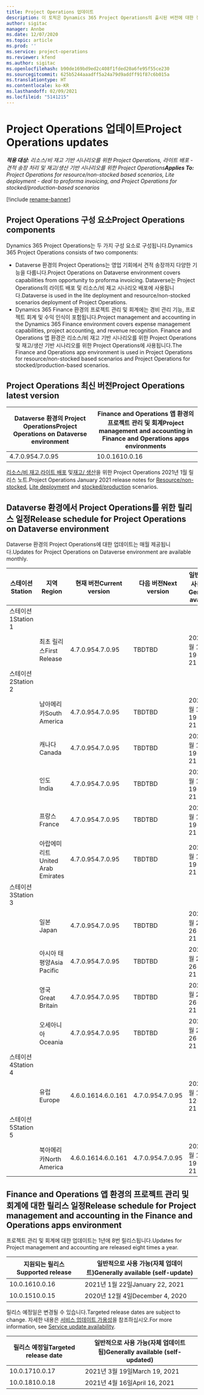```yaml
---
title: Project Operations 업데이트
description: 이 토픽은 Dynamics 365 Project Operations의 출시된 버전에 대한 정보를 제공합니다.
author: sigitac
manager: Annbe
ms.date: 12/07/2020
ms.topic: article
ms.prod: ''
ms.service: project-operations
ms.reviewer: kfend
ms.author: sigitac
ms.openlocfilehash: b90de169bd9ed2c408f1fded20a6fe95f55ce230
ms.sourcegitcommit: 625b5244aaadff5a24a79d9addff91f87c6b015a
ms.translationtype: HT
ms.contentlocale: ko-KR
ms.lasthandoff: 02/09/2021
ms.locfileid: "5141215"
---
```

# <a name="project-operations-updates"></a><span data-ttu-id="88348-103">Project Operations 업데이트</span><span class="sxs-lookup"><span data-stu-id="88348-103">Project Operations updates</span></span>

<span data-ttu-id="88348-104">_**적용 대상:** 리소스/비 재고 기반 시나리오를 위한 Project Operations, 라이트 배포 - 견적 송장 처리 및 재고/생산 기반 시나리오를 위한 Project Operations_</span><span class="sxs-lookup"><span data-stu-id="88348-104">_**Applies To:** Project Operations for resource/non-stocked based scenarios, Lite deployment - deal to proforma invoicing, and Project Operations for stocked/production-based scenarios_</span></span>

[!include [rename-banner](~/includes/cc-data-platform-banner.md)]

## <a name="project-operations-components"></a><span data-ttu-id="88348-105">Project Operations 구성 요소</span><span class="sxs-lookup"><span data-stu-id="88348-105">Project Operations components</span></span>

<span data-ttu-id="88348-106">Dynamics 365 Project Operations는 두 가지 구성 요소로 구성됩니다.</span><span class="sxs-lookup"><span data-stu-id="88348-106">Dynamics 365 Project Operations consists of two components:</span></span>

- <span data-ttu-id="88348-107">Dataverse 환경의 Project Operations는 영업 기회에서 견적 송장까지 다양한 기능을 다룹니다.</span><span class="sxs-lookup"><span data-stu-id="88348-107">Project Operations on Dataverse environment covers capabilities from opportunity to proforma invoicing.</span></span> <span data-ttu-id="88348-108">Dataverse는 Project Operations의 라이트 배포 및 리소스/비 재고 시나리오 배포에 사용됩니다.</span><span class="sxs-lookup"><span data-stu-id="88348-108">Dataverse is used in the lite deployment and resource/non-stocked scenarios deployment of Project Operations.</span></span>
- <span data-ttu-id="88348-109">Dynamics 365 Finance 환경의 프로젝트 관리 및 회계에는 경비 관리 기능, 프로젝트 회계 및 수익 인식이 포함됩니다.</span><span class="sxs-lookup"><span data-stu-id="88348-109">Project management and accounting in the Dynamics 365 Finance environment covers expense management capabilities, project accounting, and revenue recognition.</span></span> <span data-ttu-id="88348-110">Finance and Operations 앱 환경은 리소스/비 재고 기반 시나리오를 위한 Project Operations 및 재고/생산 기반 시나리오를 위한 Project Operations에 사용됩니다.</span><span class="sxs-lookup"><span data-stu-id="88348-110">The Finance and Operations app environment is used in Project Operations for resource/non-stocked based scenarios and Project Operations for stocked/production-based scenarios.</span></span>

## <a name="project-operations-latest-version"></a><span data-ttu-id="88348-111">Project Operations 최신 버전</span><span class="sxs-lookup"><span data-stu-id="88348-111">Project Operations latest version</span></span>

| <span data-ttu-id="88348-112">Dataverse 환경의 Project Operations</span><span class="sxs-lookup"><span data-stu-id="88348-112">Project Operations on Dataverse environment</span></span> | <span data-ttu-id="88348-113">Finance and Operations 앱 환경의 프로젝트 관리 및 회계</span><span class="sxs-lookup"><span data-stu-id="88348-113">Project management and accounting in Finance and Operations apps environments</span></span> |
| --- | --- |
| <span data-ttu-id="88348-114">4.7.0.95</span><span class="sxs-lookup"><span data-stu-id="88348-114">4.7.0.95</span></span> | <span data-ttu-id="88348-115">10.0.16</span><span class="sxs-lookup"><span data-stu-id="88348-115">10.0.16</span></span> |

<span data-ttu-id="88348-116">[리소스/비 재고](whats-new-feb-2021-resource-based.md),[라이트 배포](../pro/whats-new/whats-new-feb-2021-lite.md) 및[재고/ 생산](../prod-pma/whats-new/whats-new-jan-2021-stocked.md)을 위한 Project Operations 2021년 1월 릴리스 노트.</span><span class="sxs-lookup"><span data-stu-id="88348-116">Project Operations January 2021 release notes for [Resource/non-stocked](whats-new-feb-2021-resource-based.md), [Lite deployment](../pro/whats-new/whats-new-feb-2021-lite.md) and [stocked/production](../prod-pma/whats-new/whats-new-jan-2021-stocked.md) scenarios.</span></span>

## <a name="release-schedule-for-project-operations-on-dataverse-environment"></a><span data-ttu-id="88348-117">Dataverse 환경에서 Project Operations를 위한 릴리스 일정</span><span class="sxs-lookup"><span data-stu-id="88348-117">Release schedule for Project Operations on Dataverse environment</span></span>

<span data-ttu-id="88348-118">Dataverse 환경의 Project Operations에 대한 업데이트는 매월 제공됩니다.</span><span class="sxs-lookup"><span data-stu-id="88348-118">Updates for Project Operations on Dataverse environment are available monthly.</span></span> 

| <span data-ttu-id="88348-119">스테이션</span><span class="sxs-lookup"><span data-stu-id="88348-119">Station</span></span>   | <span data-ttu-id="88348-120">지역</span><span class="sxs-lookup"><span data-stu-id="88348-120">Region</span></span>        | <span data-ttu-id="88348-121">현재 버전</span><span class="sxs-lookup"><span data-stu-id="88348-121">Current version</span></span> | <span data-ttu-id="88348-122">다음 버전</span><span class="sxs-lookup"><span data-stu-id="88348-122">Next version</span></span> | <span data-ttu-id="88348-123">일반적으로 사용 가능</span><span class="sxs-lookup"><span data-stu-id="88348-123">Generally available</span></span> |
|-----------|---------------|-----------------|--------------|---------------------|
| <span data-ttu-id="88348-124">스테이션 1</span><span class="sxs-lookup"><span data-stu-id="88348-124">Station 1</span></span> |   &nbsp;      |    &nbsp;       | &nbsp;       |      &nbsp;         |
|   &nbsp;  | <span data-ttu-id="88348-125">최초 릴리스</span><span class="sxs-lookup"><span data-stu-id="88348-125">First Release</span></span> |  <span data-ttu-id="88348-126">4.7.0.95</span><span class="sxs-lookup"><span data-stu-id="88348-126">4.7.0.95</span></span>       | <span data-ttu-id="88348-127">TBD</span><span class="sxs-lookup"><span data-stu-id="88348-127">TBD</span></span>     | <span data-ttu-id="88348-128">2021년 2월 19일</span><span class="sxs-lookup"><span data-stu-id="88348-128">19-Feb-21</span></span>           |
| <span data-ttu-id="88348-129">스테이션 2</span><span class="sxs-lookup"><span data-stu-id="88348-129">Station 2</span></span> |   &nbsp;      |    &nbsp;       | &nbsp;       |      &nbsp;         |
|   &nbsp;  | <span data-ttu-id="88348-130">남아메리카</span><span class="sxs-lookup"><span data-stu-id="88348-130">South America</span></span> |  <span data-ttu-id="88348-131">4.7.0.95</span><span class="sxs-lookup"><span data-stu-id="88348-131">4.7.0.95</span></span>       | <span data-ttu-id="88348-132">TBD</span><span class="sxs-lookup"><span data-stu-id="88348-132">TBD</span></span>     | <span data-ttu-id="88348-133">2021년 2월 19일</span><span class="sxs-lookup"><span data-stu-id="88348-133">19-Feb-21</span></span>           |
|    &nbsp; | <span data-ttu-id="88348-134">캐나다</span><span class="sxs-lookup"><span data-stu-id="88348-134">Canada</span></span>        |  <span data-ttu-id="88348-135">4.7.0.95</span><span class="sxs-lookup"><span data-stu-id="88348-135">4.7.0.95</span></span>       | <span data-ttu-id="88348-136">TBD</span><span class="sxs-lookup"><span data-stu-id="88348-136">TBD</span></span>     | <span data-ttu-id="88348-137">2021년 2월 19일</span><span class="sxs-lookup"><span data-stu-id="88348-137">19-Feb-21</span></span>           |
|   &nbsp;  | <span data-ttu-id="88348-138">인도</span><span class="sxs-lookup"><span data-stu-id="88348-138">India</span></span>         |  <span data-ttu-id="88348-139">4.7.0.95</span><span class="sxs-lookup"><span data-stu-id="88348-139">4.7.0.95</span></span>       | <span data-ttu-id="88348-140">TBD</span><span class="sxs-lookup"><span data-stu-id="88348-140">TBD</span></span>     | <span data-ttu-id="88348-141">2021년 2월 19일</span><span class="sxs-lookup"><span data-stu-id="88348-141">19-Feb-21</span></span>           |
|   &nbsp;  | <span data-ttu-id="88348-142">프랑스</span><span class="sxs-lookup"><span data-stu-id="88348-142">France</span></span>         |  <span data-ttu-id="88348-143">4.7.0.95</span><span class="sxs-lookup"><span data-stu-id="88348-143">4.7.0.95</span></span>       | <span data-ttu-id="88348-144">TBD</span><span class="sxs-lookup"><span data-stu-id="88348-144">TBD</span></span>     | <span data-ttu-id="88348-145">2021년 2월 19일</span><span class="sxs-lookup"><span data-stu-id="88348-145">19-Feb-21</span></span>           |
|   &nbsp;  | <span data-ttu-id="88348-146">아랍에미리트</span><span class="sxs-lookup"><span data-stu-id="88348-146">United Arab Emirates</span></span>         |  <span data-ttu-id="88348-147">4.7.0.95</span><span class="sxs-lookup"><span data-stu-id="88348-147">4.7.0.95</span></span>       | <span data-ttu-id="88348-148">TBD</span><span class="sxs-lookup"><span data-stu-id="88348-148">TBD</span></span>     | <span data-ttu-id="88348-149">2021년 2월 19일</span><span class="sxs-lookup"><span data-stu-id="88348-149">19-Feb-21</span></span>           |
| <span data-ttu-id="88348-150">스테이션 3</span><span class="sxs-lookup"><span data-stu-id="88348-150">Station 3</span></span>  |      &nbsp;   |     &nbsp;      |     &nbsp;   |      &nbsp;         |
|   &nbsp;  | <span data-ttu-id="88348-151">일본</span><span class="sxs-lookup"><span data-stu-id="88348-151">Japan</span></span>         |  <span data-ttu-id="88348-152">4.7.0.95</span><span class="sxs-lookup"><span data-stu-id="88348-152">4.7.0.95</span></span>       | <span data-ttu-id="88348-153">TBD</span><span class="sxs-lookup"><span data-stu-id="88348-153">TBD</span></span>     | <span data-ttu-id="88348-154">2021년 2월 26일</span><span class="sxs-lookup"><span data-stu-id="88348-154">26-Feb-21</span></span>           |
|   &nbsp;  | <span data-ttu-id="88348-155">아시아 태평양</span><span class="sxs-lookup"><span data-stu-id="88348-155">Asia Pacific</span></span>  |  <span data-ttu-id="88348-156">4.7.0.95</span><span class="sxs-lookup"><span data-stu-id="88348-156">4.7.0.95</span></span>       | <span data-ttu-id="88348-157">TBD</span><span class="sxs-lookup"><span data-stu-id="88348-157">TBD</span></span>     | <span data-ttu-id="88348-158">2021년 2월 26일</span><span class="sxs-lookup"><span data-stu-id="88348-158">26-Feb-21</span></span>           |
|   &nbsp;  | <span data-ttu-id="88348-159">영국</span><span class="sxs-lookup"><span data-stu-id="88348-159">Great Britain</span></span> |  <span data-ttu-id="88348-160">4.7.0.95</span><span class="sxs-lookup"><span data-stu-id="88348-160">4.7.0.95</span></span>       | <span data-ttu-id="88348-161">TBD</span><span class="sxs-lookup"><span data-stu-id="88348-161">TBD</span></span>     | <span data-ttu-id="88348-162">2021년 2월 26일</span><span class="sxs-lookup"><span data-stu-id="88348-162">26-Feb-21</span></span>           |
|   &nbsp;  | <span data-ttu-id="88348-163">오세아니아</span><span class="sxs-lookup"><span data-stu-id="88348-163">Oceania</span></span>       |  <span data-ttu-id="88348-164">4.7.0.95</span><span class="sxs-lookup"><span data-stu-id="88348-164">4.7.0.95</span></span>       | <span data-ttu-id="88348-165">TBD</span><span class="sxs-lookup"><span data-stu-id="88348-165">TBD</span></span>     | <span data-ttu-id="88348-166">2021년 2월 26일</span><span class="sxs-lookup"><span data-stu-id="88348-166">26-Feb-21</span></span>           |
| <span data-ttu-id="88348-167">스테이션 4</span><span class="sxs-lookup"><span data-stu-id="88348-167">Station 4</span></span> |     &nbsp;    |     &nbsp;      |     &nbsp;   |      &nbsp;         |
|   &nbsp;  | <span data-ttu-id="88348-168">유럽</span><span class="sxs-lookup"><span data-stu-id="88348-168">Europe</span></span>        |  <span data-ttu-id="88348-169">4.6.0.161</span><span class="sxs-lookup"><span data-stu-id="88348-169">4.6.0.161</span></span>       | <span data-ttu-id="88348-170">4.7.0.95</span><span class="sxs-lookup"><span data-stu-id="88348-170">4.7.0.95</span></span>     | <span data-ttu-id="88348-171">2021년 2월 12일</span><span class="sxs-lookup"><span data-stu-id="88348-171">12-Feb-21</span></span>           |
| <span data-ttu-id="88348-172">스테이션 5</span><span class="sxs-lookup"><span data-stu-id="88348-172">Station 5</span></span> |     &nbsp;    |     &nbsp;      |     &nbsp;   |      &nbsp;         |
|   &nbsp;  | <span data-ttu-id="88348-173">북아메리카</span><span class="sxs-lookup"><span data-stu-id="88348-173">North America</span></span> |  <span data-ttu-id="88348-174">4.6.0.161</span><span class="sxs-lookup"><span data-stu-id="88348-174">4.6.0.161</span></span>       | <span data-ttu-id="88348-175">4.7.0.95</span><span class="sxs-lookup"><span data-stu-id="88348-175">4.7.0.95</span></span>     | <span data-ttu-id="88348-176">2021년 2월 19일</span><span class="sxs-lookup"><span data-stu-id="88348-176">19-Feb-21</span></span>           |

## <a name="release-schedule-for-project-management-and-accounting-in-the-finance-and-operations-apps-environment"></a><span data-ttu-id="88348-177">Finance and Operations 앱 환경의 프로젝트 관리 및 회계에 대한 릴리스 일정</span><span class="sxs-lookup"><span data-stu-id="88348-177">Release schedule for Project management and accounting in the Finance and Operations apps environment</span></span>

<span data-ttu-id="88348-178">프로젝트 관리 및 회계에 대한 업데이트는 1년에 8번 릴리스됩니다.</span><span class="sxs-lookup"><span data-stu-id="88348-178">Updates for Project management and accounting are released eight times a year.</span></span>

| <span data-ttu-id="88348-179">지원되는 릴리스</span><span class="sxs-lookup"><span data-stu-id="88348-179">Supported release</span></span> | <span data-ttu-id="88348-180">일반적으로 사용 가능(자체 업데이트)</span><span class="sxs-lookup"><span data-stu-id="88348-180">Generally available (self-update)</span></span> |
| --- | --- |
| <span data-ttu-id="88348-181">10.0.16</span><span class="sxs-lookup"><span data-stu-id="88348-181">10.0.16</span></span> | <span data-ttu-id="88348-182">2021년 1월 22일</span><span class="sxs-lookup"><span data-stu-id="88348-182">January 22, 2021</span></span> |
| <span data-ttu-id="88348-183">10.0.15</span><span class="sxs-lookup"><span data-stu-id="88348-183">10.0.15</span></span> | <span data-ttu-id="88348-184">2020년 12월 4일</span><span class="sxs-lookup"><span data-stu-id="88348-184">December 4, 2020</span></span> |


<span data-ttu-id="88348-185">릴리스 예정일은 변경될 수 있습니다.</span><span class="sxs-lookup"><span data-stu-id="88348-185">Targeted release dates are subject to change.</span></span> <span data-ttu-id="88348-186">자세한 내용은 [서비스 업데이트 가용성](https://docs.microsoft.com/dynamics365/fin-ops-core/fin-ops/get-started/public-preview-releases?toc=/dynamics365/finance/toc.json)을 참조하십시오.</span><span class="sxs-lookup"><span data-stu-id="88348-186">For more information, see [Service update availability](https://docs.microsoft.com/dynamics365/fin-ops-core/fin-ops/get-started/public-preview-releases?toc=/dynamics365/finance/toc.json).</span></span>

| <span data-ttu-id="88348-187">릴리스 예정일</span><span class="sxs-lookup"><span data-stu-id="88348-187">Targeted release date</span></span> | <span data-ttu-id="88348-188">일반적으로 사용 가능(자체 업데이트됨)</span><span class="sxs-lookup"><span data-stu-id="88348-188">Generally available (self- updated)</span></span> |
| --- | --- |
| <span data-ttu-id="88348-189">10.0.17</span><span class="sxs-lookup"><span data-stu-id="88348-189">10.0.17</span></span> | <span data-ttu-id="88348-190">2021년 3월 19일</span><span class="sxs-lookup"><span data-stu-id="88348-190">March 19, 2021</span></span> |
| <span data-ttu-id="88348-191">10.0.18</span><span class="sxs-lookup"><span data-stu-id="88348-191">10.0.18</span></span> | <span data-ttu-id="88348-192">2021년 4월 16일</span><span class="sxs-lookup"><span data-stu-id="88348-192">April 16, 2021</span></span> |
